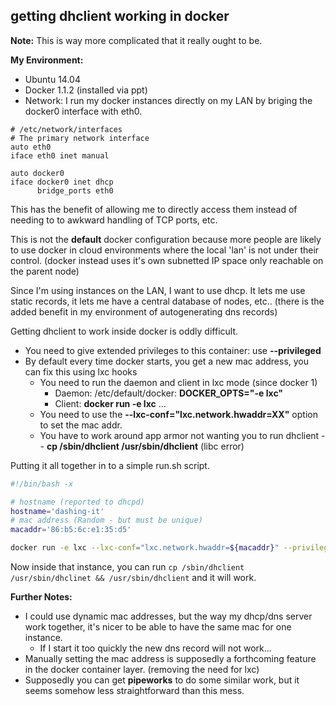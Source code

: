 ## getting dhclient working in docker

**Note:** This is way more complicated that it really ought to be.

**My Environment:**
- Ubuntu 14.04
- Docker 1.1.2 (installed via ppt)
- Network: I run my docker instances directly on my LAN by briging the docker0 interface with eth0.

```
# /etc/network/interfaces
# The primary network interface
auto eth0
iface eth0 inet manual

auto docker0
iface docker0 inet dhcp
      bridge_ports eth0
```

This has the benefit of allowing me to directly access them instead of needing to to awkward handling of TCP ports, etc.

This is not the **default** docker configuration because more people are likely to use docker in cloud environments where the local 'lan' is not under their control.
(docker instead uses it's own subnetted IP space only reachable on the parent node)

Since I'm using instances on the LAN, I want to use dhcp. It lets me use static records, it lets me have a central database of nodes, etc..
(there is the added benefit in my environment of autogenerating dns records)

Getting dhclient to work inside docker is oddly difficult.

- You need to give extended privileges to this container: use **--privileged**
- By default every time docker starts, you get a new mac address, you can fix this using lxc hooks
  - You need to run the daemon and client in lxc mode (since docker 1)
    - Daemon: /etc/default/docker: **DOCKER_OPTS="-e lxc"**
    - Client: **docker run -e lxc** ...
  - You need to use the **--lxc-conf="lxc.network.hwaddr=XX"** option to set the mac addr.
  - You have to work around app armor not wanting you to run dhclient -- **cp /sbin/dhclient /usr/sbin/dhclient** (libc error)


Putting it all together in to a simple run.sh script.

```bash
#!/bin/bash -x

# hostname (reported to dhcpd)
hostname='dashing-it'
# mac address (Random - but must be unique)
macaddr='86:b5:6c:e1:35:d5'

docker run -e lxc --lxc-conf="lxc.network.hwaddr=${macaddr}" --privileged --hostname="${hostname}" ubuntu /bin/bash
````

Now inside that instance, you can run ```cp /sbin/dhclient /usr/sbin/dhclinet && /usr/sbin/dhclient``` and it will work.

**Further Notes:**
- I could use dynamic mac addresses, but the way my dhcp/dns server work together, it's nicer to be able to have the same mac for one instance.
  - If I start it too quickly the new dns record will not work...
- Manually setting the mac address is supposedly a forthcoming feature in the docker container layer. (removing the need for lxc)
- Supposedly you can get **pipeworks** to do some similar work, but it seems somehow less straightforward than this mess.





